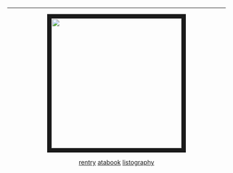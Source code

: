 ***
<p align=center> <img src=https://files.catbox.moe/aoq21m.png " width="300" height="300" border="10"></p>

<p align=center><a href="https://rentry.co/mudbone" rel="nofollow">rentry</a>‎‎‎‎ <a href="https://wildgravity.atabook.org" rel="nofollow">atabook</a>‎‎‎‎ <a href="https://listography.com/rifleman" rel="nofollow">listography</a>‎‎‎‎</p>
